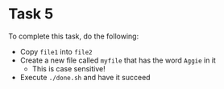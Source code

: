 # Task 5

To complete this task, do the following:

*   Copy `file1` into `file2`
*   Create a new file called `myfile` that has the word `Aggie` in it
    *   This is case sensitive!
*   Execute `./done.sh` and have it succeed

